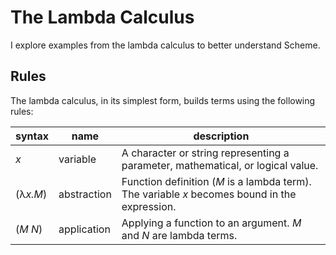 # The Lambda Calculus
I explore examples from the lambda calculus to better understand Scheme.

## Rules

The lambda calculus, in its simplest form, builds terms using the following rules:

| syntax   | name        | description |
| -------- | ----------- | ----------- |
| *x*      | variable    | A character or string representing a parameter, mathematical, or logical value.               |
| (λ*x.M*) | abstraction | Function definition (*M* is a lambda term). The variable *x* becomes bound in the expression. |
| (*M N*)  | application | Applying a function to an argument. *M* and *N* are lambda terms.                             |
